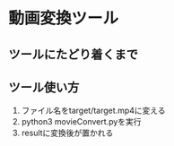 # 動画変換ツール

## ツールにたどり着くまで

## ツール使い方
1. ファイル名をtarget/target.mp4に変える
1. python3 movieConvert.pyを実行
1. resultに変換後が置かれる